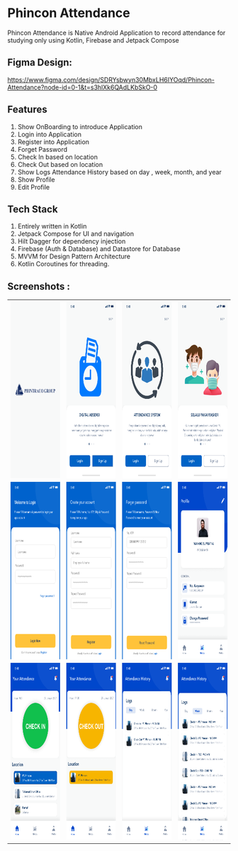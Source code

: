 # Phincon Attendance 
Phincon Attendance is Native Android Application to record attendance for studying only using Kotlin, Firebase and Jetpack Compose

## Figma Design: 
https://www.figma.com/design/SDRYsbwyn30MbxLH6IYOqd/Phincon-Attendance?node-id=0-1&t=s3hlXk6QAdLKbSkO-0

## Features 
1. Show OnBoarding to introduce Application
2. Login into Application
3. Register into Application
4. Forget Password
5. Check In based on location
6. Check Out based on location
7. Show Logs Attendance History based on day , week, month, and year 
8. Show Profile 
9. Edit Profile

## Tech Stack 
1. Entirely written in Kotlin 
2. Jetpack Compose for UI and navigation
3. Hilt Dagger for dependency injection 
4. Firebase (Auth & Database) and Datastore for Database
5. MVVM for Design Pattern Architecture
6. Kotlin Coroutines for threading.

## Screenshots :
 <table align="center">
  <tr>
    <td><img src="https://github.com/atifa1110/PhinconAttendance/blob/master/SPLASHSCREEN.png" alt="Login"
         style="width:200px;height:400px;" </td>
     <td><img src="https://github.com/atifa1110/PhinconAttendance/blob/master/ONBOARDING.png" alt="Daftar1"
         style="width:200px;height:400px;" </td>
    <td><img src="https://github.com/atifa1110/PhinconAttendance/blob/master/ONBOARDING%202.png" alt="Daftar2"
         style="width:200px;height:400px;"></td>
   <td><img src="https://github.com/atifa1110/PhinconAttendance/blob/master/ONBOARDING%203.png" alt="Daftar3"
         style="width:200px;height:400px;"></td>
  </tr>
 
<tr>
    <td><img src="https://github.com/atifa1110/PhinconAttendance/blob/master/LOGIN.png" alt="Login"
         style="width:200px;height:400px;" </td>
     <td><img src="https://github.com/atifa1110/PhinconAttendance/blob/master/Register.png" alt="Daftar1"
         style="width:200px;height:400px;" </td>
    <td><img src="https://github.com/atifa1110/PhinconAttendance/blob/master/Reset%20Password.png" alt="Daftar2"
         style="width:200px;height:400px;"></td>
    <td><img src="https://github.com/atifa1110/PhinconAttendance/blob/master/Account%20Profile.png" alt="Daftar2"
         style="width:200px;height:400px;"></td>
</tr>

<tr>
    <td><img src="https://github.com/atifa1110/PhinconAttendance/blob/master/Homepage%20-%20CheckIn.png" alt="Login"
         style="width:200px;height:400px;" </td>
     <td><img src="https://github.com/atifa1110/PhinconAttendance/blob/master/Homepage%20-%20CheckOut.png" alt="Daftar1"
         style="width:200px;height:400px;" </td>
    <td><img src="https://github.com/atifa1110/PhinconAttendance/blob/master/History.png" alt="Daftar2"
         style="width:200px;height:400px;"></td>
    <td><img src="https://github.com/atifa1110/PhinconAttendance/blob/master/History%20Week.png" alt="Daftar2"
         style="width:200px;height:400px;"></td>
</tr>
